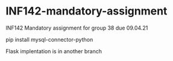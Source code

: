 # INF142-mandatory-assignment
INF142 Mandatory assignment for group 38 due 09.04.21

pip install mysql-connector-python

Flask implentation is in another branch


